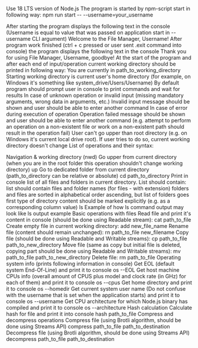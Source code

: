 Use 18 LTS version of Node.js
The program is started by npm-script start in following way:
npm run start -- --username=your_username

After starting the program displays the following text in the console (Username is equal to value that was passed on application start in --username CLI argument)
Welcome to the File Manager, Username!
After program work finished (ctrl + c pressed or user sent .exit command into console) the program displays the following text in the console
Thank you for using File Manager, Username, goodbye!
At the start of the program and after each end of input/operation current working directory should be printed in following way:
You are currently in path_to_working_directory
Starting working directory is current user's home directory (for example, on Windows it's something like system_drive/Users/Username)
By default program should prompt user in console to print commands and wait for results
In case of unknown operation or invalid input (missing mandatory arguments, wrong data in arguments, etc.) Invalid input message should be shown and user should be able to enter another command
In case of error during execution of operation Operation failed message should be shown and user should be able to enter another command (e.g. attempt to perform an operation on a non-existent file or work on a non-existent path should result in the operation fail)
User can't go upper than root directory (e.g. on Windows it's current local drive root). If user tries to do so, current working directory doesn't change
List of operations and their syntax:

Navigation & working directory (nwd)
Go upper from current directory (when you are in the root folder this operation shouldn't change working directory)
up
Go to dedicated folder from current directory (path_to_directory can be relative or absolute)
cd path_to_directory
Print in console list of all files and folders in current directory. List should contain:
list should contain files and folder names (for files - with extension)
folders and files are sorted in alphabetical order ascending, but list of folders goes first
type of directory content should be marked explicitly (e.g. as a corresponding column value)
ls
Example of how ls command output may look like
ls output example
Basic operations with files
Read file and print it's content in console (should be done using Readable stream):
cat path_to_file
Create empty file in current working directory:
add new_file_name
Rename file (content should remain unchanged):
rn path_to_file new_filename
Copy file (should be done using Readable and Writable streams):
cp path_to_file path_to_new_directory
Move file (same as copy but initial file is deleted, copying part should be done using Readable and Writable streams):
mv path_to_file path_to_new_directory
Delete file:
rm path_to_file
Operating system info (prints following information in console)
Get EOL (default system End-Of-Line) and print it to console
os --EOL
Get host machine CPUs info (overall amount of CPUS plus model and clock rate (in GHz) for each of them) and print it to console
os --cpus
Get home directory and print it to console
os --homedir
Get current system user name (Do not confuse with the username that is set when the application starts) and print it to console
os --username
Get CPU architecture for which Node.js binary has compiled and print it to console
os --architecture
Hash calculation
Calculate hash for file and print it into console
hash path_to_file
Compress and decompress operations
Compress file (using Brotli algorithm, should be done using Streams API)
compress path_to_file path_to_destination
Decompress file (using Brotli algorithm, should be done using Streams API)
decompress path_to_file path_to_destination